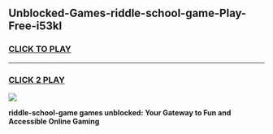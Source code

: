 
## Unblocked-Games-riddle-school-game-Play-Free-i53kl
<h3>
<a href="https://premium76.site?title=riddle-school-game&ref=10A">CLICK TO PLAY</a></h3>
<hr>

<h3>
<a href="https://premium76.site?title=riddle-school-game&ref=10A">CLICK 2 PLAY</a>
  
</h3>

<a href="https://premium76.site?title=riddle-school-game&ref=10A"><img src="https://clearcache.store/games.png"></a>


**riddle-school-game games unblocked: Your Gateway to Fun and Accessible Online Gaming**
